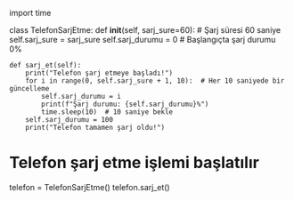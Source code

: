 import time

class TelefonSarjEtme:
    def __init__(self, sarj_sure=60):  # Şarj süresi 60 saniye
        self.sarj_sure = sarj_sure
        self.sarj_durumu = 0  # Başlangıçta şarj durumu 0%

    def sarj_et(self):
        print("Telefon şarj etmeye başladı!")
        for i in range(0, self.sarj_sure + 1, 10):  # Her 10 saniyede bir güncelleme
            self.sarj_durumu = i
            print(f"Şarj durumu: {self.sarj_durumu}%")
            time.sleep(10)  # 10 saniye bekle
        self.sarj_durumu = 100
        print("Telefon tamamen şarj oldu!")

# Telefon şarj etme işlemi başlatılır
telefon = TelefonSarjEtme()
telefon.sarj_et()

